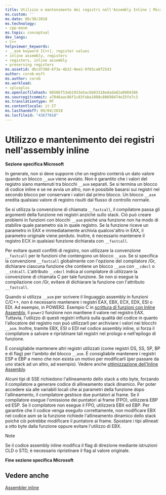 ```yaml
---
title: Utilizzo e mantenimento dei registri nell'Assembly Inline | Microsoft Docs
ms.custom: ''
ms.date: 08/30/2018
ms.technology:
- cpp-masm
ms.topic: conceptual
dev_langs:
- C++
helpviewer_keywords:
- __asm keyword [C++], register values
- inline assembly, registers
- registers, inline assembly
- preserving registers
ms.assetid: dbcd7360-6f3e-4b22-9ee2-9f65ca6f2543
author: corob-msft
ms.author: corob
ms.workload:
- cplusplus
ms.openlocfilehash: 60506f53eb1933e5acbb03318edada82a8904386
ms.sourcegitcommit: a7046aac86f1c83faba1088c80698474e25fe7c3
ms.translationtype: MT
ms.contentlocale: it-IT
ms.lasthandoff: 09/04/2018
ms.locfileid: "43677018"
---
```

# <a name="using-and-preserving-registers-in-inline-assembly"></a>Utilizzo e mantenimento dei registri nell'assembly inline

**Sezione specifica Microsoft**

In generale, non si deve supporre che un registro conterrà un dato valore quando un blocco `__asm` viene avviato. Non è garantito che i valori del registro siano mantenuti tra blocchi `__asm` separati. Se si termina un blocco di codice inline e se ne avvia un altro, non è possibile basarsi sui registri nel secondo blocco per conservare i valori dal primo blocco. Un blocco `__asm` eredita qualsiasi valore di registro risulti dal flusso di controllo normale.

Se si utilizza la convenzione di chiamata `__fastcall`, il compilatore passa gli argomenti della funzione nei registri anziché sullo stack. Ciò può creare problemi in funzioni con blocchi `__asm` poiché una funzione non ha modo di stabilire quale parametro sia in quale registro. Se la funzione riceve un parametro in EAX e immediatamente archivia qualcos'altro in EAX, il parametro originale viene perduto. Inoltre, è necessario mantenere il registro ECX in qualsiasi funzione dichiarata con `__fastcall`.

Per evitare questi conflitti di registro, non utilizzare la convenzione `__fastcall` per le funzioni che contengono un blocco `__asm`. Se si specifica la convenzione `__fastcall` globalmente con l'opzione del compilatore /Gr, dichiarare ciascuna funzione che contiene un blocco `__asm` con `__cdecl` o `__stdcall`. L'attributo `__cdecl` indica al compilatore di utilizzare la convenzione di chiamata C per tale funzione. Se non si esegue la compilazione con /Gr, evitare di dichiarare la funzione con l'attributo `__fastcall`.

Quando si utilizza `__asm` per scrivere il linguaggio assembly in funzioni C/C++, non è necessario mantenere i registri EAX, EBX, ECX, EDX, ESI o EDI. Ad esempio, in POWER2. Esempio C in [scrittura di funzioni con Inline Assembly](../../assembler/inline/writing-functions-with-inline-assembly.md), il `power2` funzione non mantiene il valore nel registro EAX. Tuttavia, l'utilizzo di questi registri influirà sulla qualità del codice in quanto l'allocatore del registro non può utilizzarli per archiviare i valori nei blocchi `__asm`. Inoltre, tramite EBX, ESI o EDI nel codice assembly inline, si forza il compilatore a salvare e ripristinare tali registri nel prologo e nell'epilogo di funzione.

È consigliabile mantenere altri registri utilizzati (come registri DS, SS, SP, BP e di flag) per l'ambito del blocco `__asm`. È consigliabile mantenere i registri ESP e EBP a meno che non esista un motivo per modificarli (per passare da uno stack ad un altro, ad esempio). Vedere anche [ottimizzazione dell'Inline Assembly](../../assembler/inline/optimizing-inline-assembly.md).

Alcuni tipi di SSE richiedono l'allineamento dello stack a otto byte, forzando il compilatore a generare codice di allineamento stack dinamico. Per poter accedere sia alle variabili locali che ai parametri della funzione dopo l'allineamento, il compilatore gestisce due puntatori ai frame.  Se il compilatore esegue l'omissione dei puntatori ai frame (FPO), utilizzerà EBP ed ESP.  Se il compilatore non esegue il FPO, utilizzerà EBX ed EBP. Per garantire che il codice venga eseguito correttamente, non modificare EBX nel codice asm se la funzione richiede l'allineamento dinamico dello stack poiché ciò potrebbe modificare il puntatore ai frame. Spostare i tipi allineati a otto byte dalla funzione oppure evitare l'utilizzo di EBX.

> [!NOTE]
>  Se il codice assembly inline modifica il flag di direzione mediante istruzioni CLD o STD, è necessario ripristinare il flag al valore originale.

**Fine sezione specifica Microsoft**

## <a name="see-also"></a>Vedere anche

[Assembler inline](../../assembler/inline/inline-assembler.md)<br/>
